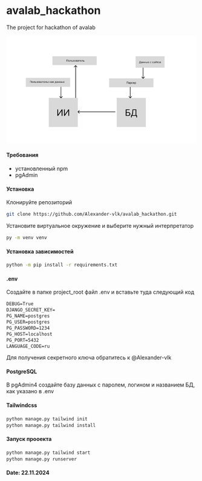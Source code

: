 # avalab_hackathon
The project for hackathon of avalab 

![scheme](scheme.png)

#### Требования

- установленный npm
- pgAdmin

#### Установка

Клонируйте репозиторий
```bash
git clone https://github.com/Alexander-vlk/avalab_hackathon.git
```

Установите виртуальное окружение и выберите нужный интерпретатор
```bash
py -m venv venv
```

#### Установка зависимостей
```bash
python -m pip install -r requirements.txt
```

#### .env
Создайте в папке project_root файл .env и вставьте туда следующий код
```env
DEBUG=True
DJANGO_SECRET_KEY=
PG_NAME=postgres
PG_USER=postgres
PG_PASSWORD=1234
PG_HOST=localhost
PG_PORT=5432
LANGUAGE_CODE=ru
```

Для получения секретного ключа обратитесь к @Alexander-vlk

#### PostgreSQL

В pgAdmin4 создайте базу данных с паролем, логином и названием БД, как указано в .env

#### Tailwindcss

```bash
python manage.py tailwind init
python manage.py tailwind install
```

#### Запуск прооекта

```bash
python manage.py tailwind start
python manage.py runserver
```
#### Date: 22.11.2024
